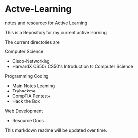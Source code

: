 # Actve-Learning
notes and resources for Active Learning


This is a Repository for my current active learning


The current directories are 

Computer Science
- Cisco-Networking
- HarvardX CS50x CS50's Introduction to Computer Science

Programming
Coding
 - Main Notes
Learning
 - Tryhackme
 - CompTIA Pentest+
 - Hack the Box

Web Development
- Resource Docs

This markdown readme will be updated over time.
